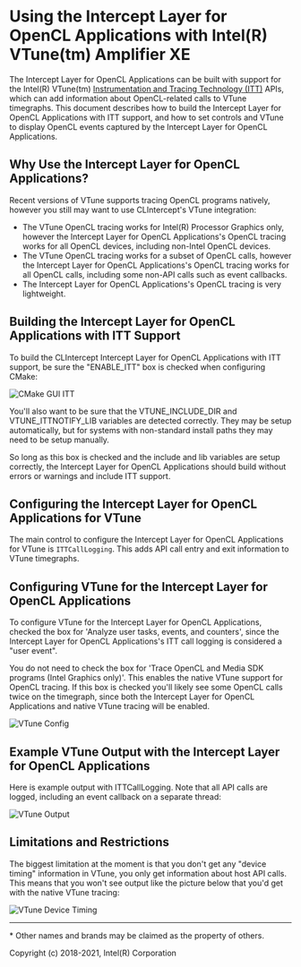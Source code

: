 # Using the Intercept Layer for OpenCL Applications with Intel(R) VTune(tm) Amplifier XE

The Intercept Layer for OpenCL Applications can be built with support for the
Intel(R) VTune(tm) [Instrumentation and Tracing Technology (ITT)][itt] APIs, which
can add information about OpenCL-related calls to VTune timegraphs.  This document
describes how to build the Intercept Layer for OpenCL Applications with ITT support,
and how to set controls and VTune to display OpenCL events captured by the
Intercept Layer for OpenCL Applications.

## Why Use the Intercept Layer for OpenCL Applications?

Recent versions of VTune supports tracing OpenCL programs natively, however you still
may want to use CLIntercept's VTune integration:

* The VTune OpenCL tracing works for Intel(R) Processor Graphics only, however the
  Intercept Layer for OpenCL Applications's OpenCL tracing works for all OpenCL
  devices, including non-Intel OpenCL devices.
* The VTune OpenCL tracing works for a subset of OpenCL calls, however the Intercept
  Layer for OpenCL Applications's OpenCL tracing works for all OpenCL calls, including
  some non-API calls such as event callbacks.
* The Intercept Layer for OpenCL Applications's OpenCL tracing is very lightweight.

## Building the Intercept Layer for OpenCL Applications with ITT Support

To build the CLIntercept Intercept Layer for OpenCL Applications with ITT support,
be sure the "ENABLE_ITT" box is checked when configuring CMake:

![CMake GUI ITT](images/cmake_itt.png)

You'll also want to be sure that the VTUNE_INCLUDE_DIR and VTUNE_ITTNOTIFY_LIB
variables are detected correctly.  They may be setup automatically, but for systems with
non-standard install paths they may need to be setup manually.

So long as this box is checked and the include and lib variables are setup correctly,
the Intercept Layer for OpenCL Applications should build without errors or warnings and
include ITT support.

## Configuring the Intercept Layer for OpenCL Applications for VTune

The main control to configure the Intercept Layer for OpenCL Applications for VTune
is `ITTCallLogging`.  This adds API call entry and exit information to VTune timegraphs.

## Configuring VTune for the Intercept Layer for OpenCL Applications

To configure VTune for the Intercept Layer for OpenCL Applications, checked the box for
'Analyze user tasks, events, and counters', since the Intercept Layer for OpenCL
Applications's ITT call logging is considered a "user event".

You do not need to check the box for 'Trace OpenCL and Media SDK programs (Intel Graphics
only)'.  This enables the native VTune support for OpenCL tracing.  If this box is checked
you'll likely see some OpenCL calls twice on the timegraph, since both the Intercept Layer
for OpenCL Applications and native VTune tracing will be enabled.

![VTune Config](images/vtune_config.png)

## Example VTune Output with the Intercept Layer for OpenCL Applications

Here is example output with ITTCallLogging.  Note that all API calls are logged, including
an event callback on a separate thread:

![VTune Output](images/vtune_output.png)

## Limitations and Restrictions

The biggest limitation at the moment is that you don't get any "device timing" information
in VTune, you only get information about host API calls.  This means that you won't see
output like the picture below that you'd get with the native VTune tracing:

![VTune Device Timing](images/vtune_device_timing.png)

---

\* Other names and brands may be claimed as the property of others.

Copyright (c) 2018-2021, Intel(R) Corporation

[itt]: https://software.intel.com/en-us/node/544195
